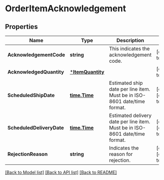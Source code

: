 # OrderItemAcknowledgement

## Properties
Name | Type | Description | Notes
------------ | ------------- | ------------- | -------------
**AcknowledgementCode** | **string** | This indicates the acknowledgement code. | [default to null]
**AcknowledgedQuantity** | [***ItemQuantity**](ItemQuantity.md) |  | [default to null]
**ScheduledShipDate** | [**time.Time**](time.Time.md) | Estimated ship date per line item. Must be in ISO-8601 date/time format. | [optional] [default to null]
**ScheduledDeliveryDate** | [**time.Time**](time.Time.md) | Estimated delivery date per line item. Must be in ISO-8601 date/time format. | [optional] [default to null]
**RejectionReason** | **string** | Indicates the reason for rejection. | [optional] [default to null]

[[Back to Model list]](../README.md#documentation-for-models) [[Back to API list]](../README.md#documentation-for-api-endpoints) [[Back to README]](../README.md)

